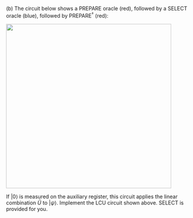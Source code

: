 (b) The circuit below shows a PREPARE oracle
   (red), followed by a SELECT oracle (blue), followed by
   PREPARE${^\dagger}$ (red):

<img src="pics/ps-oracles.svg" width="450px">

If $\vert 0\rangle$ is measured on the auxiliary register, this circuit applies the linear combination $\tilde{U}$ to $\vert \psi\rangle$.
Implement the LCU circuit shown above. SELECT is provided for you.
